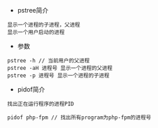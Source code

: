  - pstree简介
 ```
 显示一个进程的子进程，父进程
 显示一个用户启动的进程
 ```
 
 - 参数
 ```
 pstree -h // 当前用户的父进程
 pstree -aH 进程号 显示一个进程的父进程
 pstree -p 进程号 显示一个进程的子进程
 ```
 
 - pidof简介
 ```
 找出正在运行程序的进程PID
 ```
 
 ```
 pidof php-fpm // 找出所有program为php-fpm的进程号
 ```
 
 
